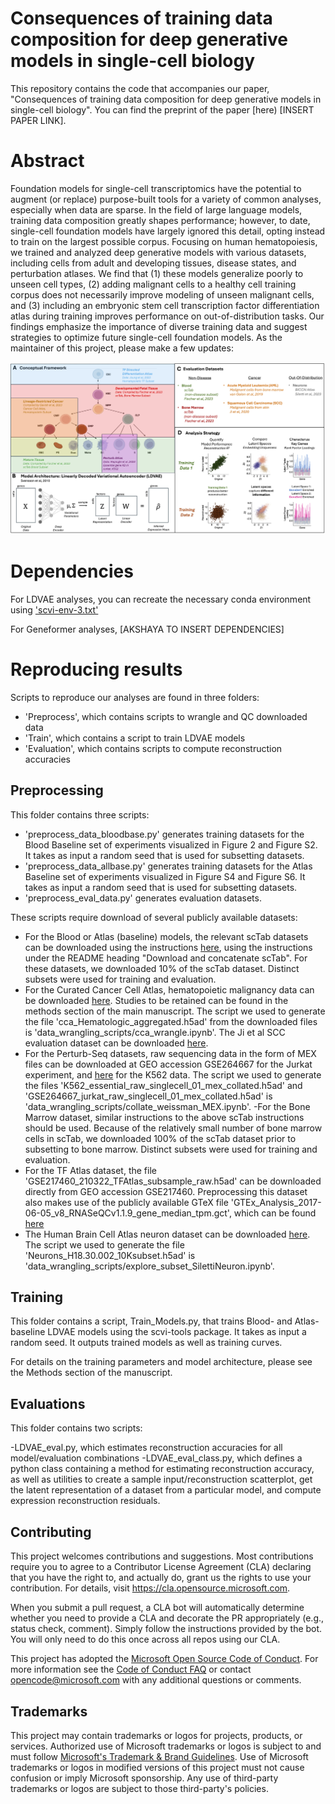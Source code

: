 


# Consequences of training data composition for deep generative models in single-cell biology
This repository contains the code that accompanies our paper, "Consequences of training data composition for deep generative models in single-cell biology". You can find the preprint of the paper [here) [INSERT PAPER LINK].

# Abstract
Foundation models for single-cell  transcriptomics have the potential to augment (or replace) purpose-built tools for a variety of common analyses, especially when data are sparse. In the field of large language models, training data composition greatly shapes performance; however, to date, single-cell foundation models have largely ignored this detail, opting instead to train on the largest possible corpus. Focusing on human hematopoiesis, we trained and analyzed deep generative models with various datasets, including cells from adult and developing tissues, disease states, and perturbation atlases. We find that (1) these models generalize poorly to unseen cell types, (2) adding malignant cells to a healthy cell training corpus does not necessarily improve modeling of unseen malignant cells, and (3) including an embryonic stem cell transcription factor differentiation atlas during training improves performance on out-of-distribution tasks. Our findings emphasize the importance of diverse training data and suggest strategies to optimize future single-cell foundation models.
As the maintainer of this project, please make a few updates:

![fig1_image](https://github.com/microsoft/scFM-datamix/blob/main/crop_fig1.jpg?raw)

# Dependencies

For LDVAE analyses, you can recreate the necessary conda environment using ['scvi-env-3.txt'](https://github.com/microsoft/scFM-datamix/blob/main/scvi_env_3.txt)

For Geneformer analyses, [AKSHAYA TO INSERT DEPENDENCIES]

# Reproducing results

Scripts to reproduce our analyses are found in three folders:
- 'Preprocess', which contains scripts to wrangle and QC downloaded data
- 'Train', which contains a script to train LDVAE models
- 'Evaluation', which contains scripts to compute reconstruction accuracies

## Preprocessing
This folder contains three scripts:

- 'preprocess_data_bloodbase.py' generates training datasets for the Blood Baseline set of experiments visualized in Figure 2 and Figure S2. It takes as input a random seed that is used for subsetting datasets. 
- 'preprocess_data_allbase.py' generates training datasets for the Atlas Baseline set of experiments visualized in Figure S4 and Figure S6. It takes as input a random seed that is used for subsetting datasets. 
- 'preprocess_eval_data.py' generates evaluation datasets.


These scripts require download of several publicly available datasets:

- For the Blood or Atlas (baseline) models, the relevant scTab datasets can be downloaded using the instructions [here](https://github.com/microsoft/scFM-dataselection/tree/main/data/preprocess), using the instructions under the README heading "Download and concatenate scTab". For these datasets, we downloaded 10% of the scTab dataset. Distinct subsets were used for training and evaluation.
- For the Curated Cancer Cell Atlas, hematopoietic malignancy data can be downloaded [here](https://www.weizmann.ac.il/sites/3CA/hematologic). Studies to be retained can be found in the methods section of the main manuscript. The script we used to generate the file 'cca_Hematologic_aggregated.h5ad' from the downloaded files is 'data_wrangling_scripts/cca_wrangle.ipynb'. The Ji et al SCC evaluation dataset can be downloaded [here](https://www.weizmann.ac.il/sites/3CA/skin).
- For the Perturb-Seq datasets, raw sequencing data in the form of MEX files can be downloaded at GEO accession GSE264667 for the Jurkat experiment, and [here](https://gwps.wi.mit.edu/) for the K562 data. The script we used to generate the files 'K562_essential_raw_singlecell_01_mex_collated.h5ad' and 'GSE264667_jurkat_raw_singlecell_01_mex_collated.h5ad' is 'data_wrangling_scripts/collate_weissman_MEX.ipynb'.
-For the Bone Marrow dataset, similar instructions to the above scTab instructions should be used. Because of the relatively small number of bone marrow cells in scTab, we downloaded 100% of the scTab dataset prior to subsetting to bone marrow. Distinct subsets were used for training and evaluation.
- For the TF Atlas dataset, the file 'GSE217460_210322_TFAtlas_subsample_raw.h5ad' can be downloaded directly from GEO accession GSE217460. Preprocessing this dataset also makes use of the publicly available GTeX file 'GTEx_Analysis_2017-06-05_v8_RNASeQCv1.1.9_gene_median_tpm.gct', which can be found [here](https://www.gtexportal.org/home/downloads/adult-gtex/bulk_tissue_expression)
- The Human Brain Cell Atlas neuron dataset can be downloaded [here](https://github.com/linnarsson-lab/adult-human-brain). The script we used to generate the file 'Neurons_H18.30.002_10Ksubset.h5ad' is 'data_wrangling_scripts/explore_subset_SilettiNeuron.ipynb'.

## Training
This folder contains a script, Train_Models.py, that trains Blood- and Atlas-baseline LDVAE models using the scvi-tools package. It takes as input a random seed. It outputs trained models as well as training curves.

For details on the training parameters and model architecture, please see the Methods section of the manuscript.

## Evaluations

This folder contains two scripts:

-LDVAE_eval.py, which estimates reconstruction accuracies for all model/evaluation combinations
-LDVAE_eval_class.py, which defines a python class containing a method for estimating reconstruction accuracy, as well as utilities to create a sample input/reconstruction scatterplot, get the latent representation of a dataset from a particular model, and compute expression reconstruction residuals.

## Contributing

This project welcomes contributions and suggestions.  Most contributions require you to agree to a
Contributor License Agreement (CLA) declaring that you have the right to, and actually do, grant us
the rights to use your contribution. For details, visit https://cla.opensource.microsoft.com.

When you submit a pull request, a CLA bot will automatically determine whether you need to provide
a CLA and decorate the PR appropriately (e.g., status check, comment). Simply follow the instructions
provided by the bot. You will only need to do this once across all repos using our CLA.

This project has adopted the [Microsoft Open Source Code of Conduct](https://opensource.microsoft.com/codeofconduct/).
For more information see the [Code of Conduct FAQ](https://opensource.microsoft.com/codeofconduct/faq/) or
contact [opencode@microsoft.com](mailto:opencode@microsoft.com) with any additional questions or comments.

## Trademarks

This project may contain trademarks or logos for projects, products, or services. Authorized use of Microsoft 
trademarks or logos is subject to and must follow 
[Microsoft's Trademark & Brand Guidelines](https://www.microsoft.com/en-us/legal/intellectualproperty/trademarks/usage/general).
Use of Microsoft trademarks or logos in modified versions of this project must not cause confusion or imply Microsoft sponsorship.
Any use of third-party trademarks or logos are subject to those third-party's policies.
